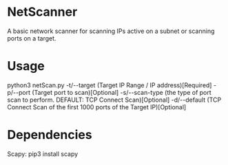 # NetScanner
A basic network scanner for scanning IPs active on a subnet or scanning ports on a target.

# Usage
python3 netScan.py 
-t/--target (Target IP Range / IP address)[Required] 
-p/--port (Target port to scan)[Optional] 
-s/--scan-type (the type of port scan to perform. DEFAULT: TCP Connect Scan)[Optional]
-d/--default (TCP Connect Scan of the first 1000 ports of the Target IP)[Optional]

# Dependencies
Scapy:
    pip3 install scapy